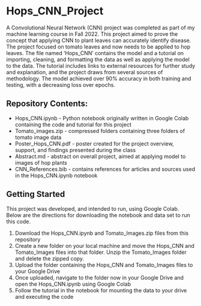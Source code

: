 # Hops_CNN_Project

A Convolutional Neural Network (CNN) project was completed as part of my machine learning course in Fall 2022. This project aimed to prove the concept that applying CNN to plant leaves can accurately identify disease. The project focused on tomato leaves and now needs to be applied to hop leaves. The file named ‘Hops_CNN’ contains the model and a tutorial on importing, cleaning, and formatting the data as well as applying the model to the data. The tutorial includes links to external resources for further study and explanation, and the project draws from several sources of methodology. The model achieved over 90% accuracy in both training and testing, with a decreasing loss over epochs.

## Repository Contents:

* Hops_CNN.ipynb - Python notebook originally written in Google Colab containing the code and tutorial for this project
* Tomato_images.zip - compressed folders containing three folders of tomato image data
* Poster_Hops_CNN.pdf - poster created for the project overview, support, and findings presented during the class
* Abstract.md - abstract on overall project, aimed at applying model to images of hop plants
* CNN_References.bib - contains references for articles and sources used in the Hops_CNN.ipynb notebook

## Getting Started

This project was developed, and intended to run, using Google Colab. Below are the directions for downloading the notebook and data set to run this code.
<ol>
  <li> Download the Hops_CNN.ipynb and Tomato_Images.zip files from this repository </li>
  <li> Create a new folder on your local machine and move the Hops_CNN and Tomato_Images files into that folder. Unzip the Tomato_Images folder and delete the zipped copy. </li>
  <li> Upload the folder containing the Hops_CNN and Tomato_Images files to your Google Drive </li>
  <li> Once uploaded, navigate to the folder now in your Google Drive and open the Hops_CNN.ipynb using Google Colab </li>
  <li> Follow the tutorial in the notebook for mounting the data to your drive and executing the code </li>
</ol>
